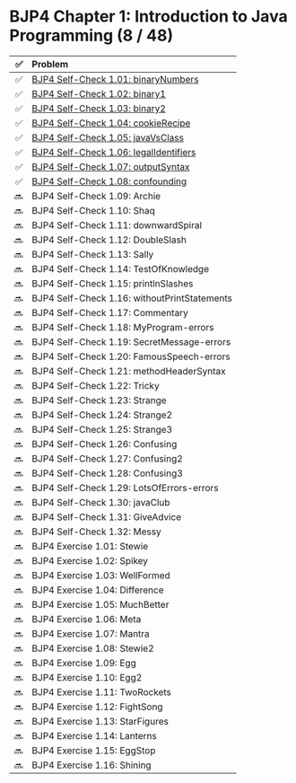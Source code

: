 # BJP4 Chapter 1: Introduction to Java Programming (8 / 48)

|  ✅ | Problem                                                                      |
| --: | :--------------------------------------------------------------------------- |
|  ✅ | [BJP4 Self-Check 1.01: binaryNumbers](self-check/101-binaryNumbers.md)       |
|  ✅ | [BJP4 Self-Check 1.02: binary1](self-check/102-binary1.md)                   |
|  ✅ | [BJP4 Self-Check 1.03: binary2](self-check/103-binary2.md)                   |
|  ✅ | [BJP4 Self-Check 1.04: cookieRecipe](self-check/104-cookieRecipe.md)         |
|  ✅ | [BJP4 Self-Check 1.05: javaVsClass](self-check/105-javaVsClass.md)           |
|  ✅ | [BJP4 Self-Check 1.06: legalIdentifiers](self-check/106-legalIdentifiers.md) |
|  ✅ | [BJP4 Self-Check 1.07: outputSyntax](self-check/107-outputSyntax.md)         |
|  ✅ | [BJP4 Self-Check 1.08: confounding](self-check/108-confounding.md)           |
|  🔜 | BJP4 Self-Check 1.09: Archie                                                 |
|  🔜 | BJP4 Self-Check 1.10: Shaq                                                   |
|  🔜 | BJP4 Self-Check 1.11: downwardSpiral                                         |
|  🔜 | BJP4 Self-Check 1.12: DoubleSlash                                            |
|  🔜 | BJP4 Self-Check 1.13: Sally                                                  |
|  🔜 | BJP4 Self-Check 1.14: TestOfKnowledge                                        |
|  🔜 | BJP4 Self-Check 1.15: printlnSlashes                                         |
|  🔜 | BJP4 Self-Check 1.16: withoutPrintStatements                                 |
|  🔜 | BJP4 Self-Check 1.17: Commentary                                             |
|  🔜 | BJP4 Self-Check 1.18: MyProgram-errors                                       |
|  🔜 | BJP4 Self-Check 1.19: SecretMessage-errors                                   |
|  🔜 | BJP4 Self-Check 1.20: FamousSpeech-errors                                    |
|  🔜 | BJP4 Self-Check 1.21: methodHeaderSyntax                                     |
|  🔜 | BJP4 Self-Check 1.22: Tricky                                                 |
|  🔜 | BJP4 Self-Check 1.23: Strange                                                |
|  🔜 | BJP4 Self-Check 1.24: Strange2                                               |
|  🔜 | BJP4 Self-Check 1.25: Strange3                                               |
|  🔜 | BJP4 Self-Check 1.26: Confusing                                              |
|  🔜 | BJP4 Self-Check 1.27: Confusing2                                             |
|  🔜 | BJP4 Self-Check 1.28: Confusing3                                             |
|  🔜 | BJP4 Self-Check 1.29: LotsOfErrors-errors                                    |
|  🔜 | BJP4 Self-Check 1.30: javaClub                                               |
|  🔜 | BJP4 Self-Check 1.31: GiveAdvice                                             |
|  🔜 | BJP4 Self-Check 1.32: Messy                                                  |
|  🔜 | BJP4 Exercise 1.01: Stewie                                                   |
|  🔜 | BJP4 Exercise 1.02: Spikey                                                   |
|  🔜 | BJP4 Exercise 1.03: WellFormed                                               |
|  🔜 | BJP4 Exercise 1.04: Difference                                               |
|  🔜 | BJP4 Exercise 1.05: MuchBetter                                               |
|  🔜 | BJP4 Exercise 1.06: Meta                                                     |
|  🔜 | BJP4 Exercise 1.07: Mantra                                                   |
|  🔜 | BJP4 Exercise 1.08: Stewie2                                                  |
|  🔜 | BJP4 Exercise 1.09: Egg                                                      |
|  🔜 | BJP4 Exercise 1.10: Egg2                                                     |
|  🔜 | BJP4 Exercise 1.11: TwoRockets                                               |
|  🔜 | BJP4 Exercise 1.12: FightSong                                                |
|  🔜 | BJP4 Exercise 1.13: StarFigures                                              |
|  🔜 | BJP4 Exercise 1.14: Lanterns                                                 |
|  🔜 | BJP4 Exercise 1.15: EggStop                                                  |
|  🔜 | BJP4 Exercise 1.16: Shining                                                  |
